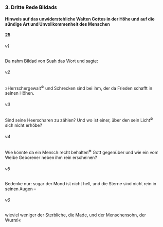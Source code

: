 ### 3. Dritte Rede Bildads

#### Hinweis auf das unwiderstehliche Walten Gottes in der Höhe und auf die sündige Art und Unvollkommenheit des Menschen

__25__

###### v1
Da nahm Bildad von Suah das Wort und sagte:


###### v2
»Herrschergewalt<sup title="= Majestät">&#x2732;</sup>
 und Schrecken sind bei ihm, der da Frieden schafft in seinen Höhen.

###### v3
Sind seine Heerscharen zu zählen? Und wo ist einer, über den sein Licht<sup title="d.h. sein allsehendes Auge">&#x2732;</sup>
 sich nicht erhöbe?

###### v4
Wie könnte da ein Mensch recht behalten<sup title="oder: gerecht sein">&#x2732;</sup>
 Gott gegenüber und wie ein vom Weibe Geborener neben ihm rein erscheinen?

###### v5
Bedenke nur: sogar der Mond ist nicht hell, und die Sterne sind nicht rein in seinen Augen –

###### v6
wieviel weniger der Sterbliche, die Made, und der Menschensohn, der Wurm!«